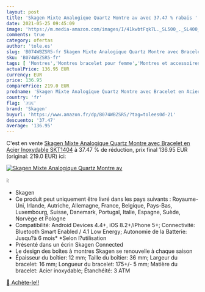 ```yaml
---
layout: post
title: 'Skagen Mixte Analogique Quartz Montre av avec 37.47 % rabais '
date: 2021-05-25 09:45:09
image: 'https://m.media-amazon.com/images/I/41kwbtFqk7L._SL500_._SL400_.jpg'
comments: true
category: ofertas
author: 'tole.es'
slug: 'B074WBZSR5-fr Skagen Mixte Analogique Quartz Montre avec Bracelet en...'
sku: 'B074WBZSR5-fr'
tags: [ 'Montres','Montres bracelet pour femme','Montres et accessoires','Montres femme','skagen', ]
actualPrice: 136.95 EUR
currency: EUR
price: 136.95
comparePrice: 219.0 EUR
prodname: 'Skagen Mixte Analogique Quartz Montre avec Bracelet en Acier Inoxydable SKT1404'
country: 'fr'
flag: '🇫🇷'
brand: 'Skagen'
buyurl: 'https://www.amazon.fr/dp/B074WBZSR5/?tag=tolees0d-21'
descuento: '37.47'
average: '136.95'
---
```


C'est en vente [Skagen Mixte Analogique Quartz Montre avec Bracelet en Acier Inoxydable SKT1404](https://www.amazon.fr/dp/B074WBZSR5/?tag=tolees0d-21)  à  37.47 % de réduction, prix final  136.95 EUR (original: 219.0 EUR) ici:

[![Skagen Mixte Analogique Quartz Montre av](https://m.media-amazon.com/images/I/41kwbtFqk7L._SL500_._SL400_.jpg)](https://www.amazon.fr/dp/B074WBZSR5/?tag=tolees0d-21)

ℹ️:

- Skagen
- Ce produit peut uniquement être livré dans les pays suivants : Royaume-Uni, Irlande, Autriche, Allemagne, France, Belgique, Pays-Bas, Luxembourg, Suisse, Danemark, Portugal, Italie, Espagne, Suède, Norvège et Pologne
- Compatibilité: Android Devices 4.4+, iOS 8.2+/iPhone 5+; Connectivité: Bluetooth Smart Enabled / 4.1 Low Energy; Autonomie de la Batterie: Jusqu?à 6 mois* *Selon l?utilisation
- Présenté dans un écrin Skagen Connected
- Le design des boîtes à montres Skagen se renouvelle à chaque saison
- Épaisseur du boîtier: 12 mm; Taille du boîtier: 36 mm; Largeur du bracelet: 16 mm; Longueur du bracelet: 175+/- 5 mm; Matière du bracelet: Acier inoxydable; Étanchéité: 3 ATM

[🛒 Achète-le!!](https://www.amazon.fr/dp/B074WBZSR5/?tag=tolees0d-21)
